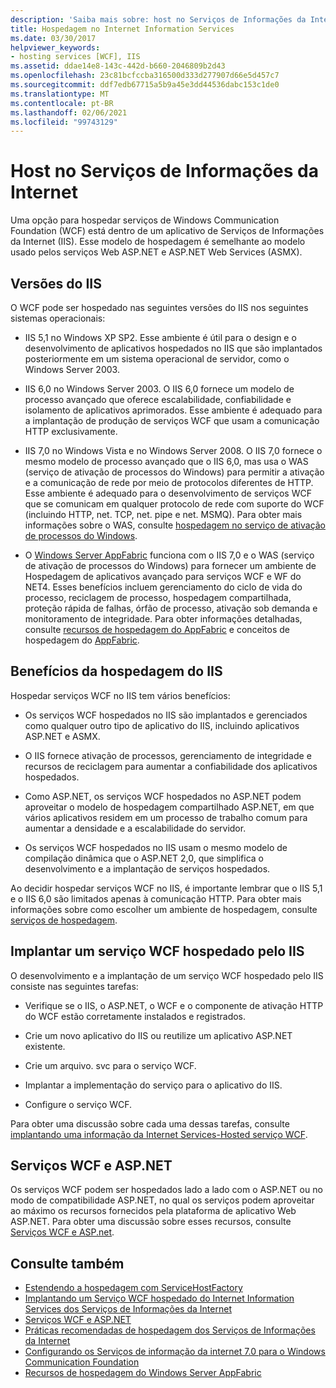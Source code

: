 ```yaml
---
description: 'Saiba mais sobre: host no Serviços de Informações da Internet'
title: Hospedagem no Internet Information Services
ms.date: 03/30/2017
helpviewer_keywords:
- hosting services [WCF], IIS
ms.assetid: ddae14e8-143c-442d-b660-2046809b2d43
ms.openlocfilehash: 23c81bcfccba316500d333d277907d66e5d457c7
ms.sourcegitcommit: ddf7edb67715a5b9a45e3dd44536dabc153c1de0
ms.translationtype: MT
ms.contentlocale: pt-BR
ms.lasthandoff: 02/06/2021
ms.locfileid: "99743129"
---
```

# <a name="host-in-internet-information-services"></a>Host no Serviços de Informações da Internet

Uma opção para hospedar serviços de Windows Communication Foundation (WCF) está dentro de um aplicativo de Serviços de Informações da Internet (IIS). Esse modelo de hospedagem é semelhante ao modelo usado pelos serviços Web ASP.NET e ASP.NET Web Services (ASMX).

## <a name="versions-of-iis"></a>Versões do IIS

O WCF pode ser hospedado nas seguintes versões do IIS nos seguintes sistemas operacionais:

- IIS 5,1 no Windows XP SP2. Esse ambiente é útil para o design e o desenvolvimento de aplicativos hospedados no IIS que são implantados posteriormente em um sistema operacional de servidor, como o Windows Server 2003.

- IIS 6,0 no Windows Server 2003. O IIS 6,0 fornece um modelo de processo avançado que oferece escalabilidade, confiabilidade e isolamento de aplicativos aprimorados. Esse ambiente é adequado para a implantação de produção de serviços WCF que usam a comunicação HTTP exclusivamente.

- IIS 7,0 no Windows Vista e no Windows Server 2008. O IIS 7,0 fornece o mesmo modelo de processo avançado que o IIS 6,0, mas usa o WAS (serviço de ativação de processos do Windows) para permitir a ativação e a comunicação de rede por meio de protocolos diferentes de HTTP. Esse ambiente é adequado para o desenvolvimento de serviços WCF que se comunicam em qualquer protocolo de rede com suporte do WCF (incluindo HTTP, net. TCP, net. pipe e net. MSMQ). Para obter mais informações sobre o WAS, consulte [hospedagem no serviço de ativação de processos do Windows](hosting-in-windows-process-activation-service.md).

- O [Windows Server AppFabric](/previous-versions/appfabric/ff384253(v=azure.10)) funciona com o IIS 7,0 e o WAS (serviço de ativação de processos do Windows) para fornecer um ambiente de Hospedagem de aplicativos avançado para serviços WCF e WF do NET4. Esses benefícios incluem gerenciamento do ciclo de vida do processo, reciclagem de processo, hospedagem compartilhada, proteção rápida de falhas, órfão de processo, ativação sob demanda e monitoramento de integridade. Para obter informações detalhadas, consulte [recursos de hospedagem do AppFabric](/previous-versions/appfabric/ee677189(v=azure.10)) e conceitos de hospedagem do [AppFabric](/previous-versions/appfabric/ee677371(v=azure.10)).

## <a name="benefits-of-iis-hosting"></a>Benefícios da hospedagem do IIS

Hospedar serviços WCF no IIS tem vários benefícios:

- Os serviços WCF hospedados no IIS são implantados e gerenciados como qualquer outro tipo de aplicativo do IIS, incluindo aplicativos ASP.NET e ASMX.

- O IIS fornece ativação de processos, gerenciamento de integridade e recursos de reciclagem para aumentar a confiabilidade dos aplicativos hospedados.

- Como ASP.NET, os serviços WCF hospedados no ASP.NET podem aproveitar o modelo de hospedagem compartilhado ASP.NET, em que vários aplicativos residem em um processo de trabalho comum para aumentar a densidade e a escalabilidade do servidor.

- Os serviços WCF hospedados no IIS usam o mesmo modelo de compilação dinâmica que o ASP.NET 2,0, que simplifica o desenvolvimento e a implantação de serviços hospedados.

Ao decidir hospedar serviços WCF no IIS, é importante lembrar que o IIS 5,1 e o IIS 6,0 são limitados apenas à comunicação HTTP. Para obter mais informações sobre como escolher um ambiente de hospedagem, consulte [serviços de hospedagem](../hosting-services.md).

## <a name="deploy-an-iis-hosted-wcf-service"></a>Implantar um serviço WCF hospedado pelo IIS

O desenvolvimento e a implantação de um serviço WCF hospedado pelo IIS consiste nas seguintes tarefas:

- Verifique se o IIS, o ASP.NET, o WCF e o componente de ativação HTTP do WCF estão corretamente instalados e registrados.

- Crie um novo aplicativo do IIS ou reutilize um aplicativo ASP.NET existente.

- Crie um arquivo. svc para o serviço WCF.

- Implantar a implementação do serviço para o aplicativo do IIS.

- Configure o serviço WCF.

Para obter uma discussão sobre cada uma dessas tarefas, consulte [implantando uma informação da Internet Services-Hosted serviço WCF](deploying-an-internet-information-services-hosted-wcf-service.md).

## <a name="wcf-services-and-aspnet"></a>Serviços WCF e ASP.NET

Os serviços WCF podem ser hospedados lado a lado com o ASP.NET ou no modo de compatibilidade ASP.NET, no qual os serviços podem aproveitar ao máximo os recursos fornecidos pela plataforma de aplicativo Web ASP.NET. Para obter uma discussão sobre esses recursos, consulte [Serviços WCF e ASP.net](wcf-services-and-aspnet.md).

## <a name="see-also"></a>Consulte também

- [Estendendo a hospedagem com ServiceHostFactory](../extending/extending-hosting-using-servicehostfactory.md)
- [Implantando um Serviço WCF hospedado do Internet Information Services dos Serviços de Informações da Internet](deploying-an-internet-information-services-hosted-wcf-service.md)
- [Serviços WCF e ASP.NET](wcf-services-and-aspnet.md)
- [Práticas recomendadas de hospedagem dos Serviços de Informações da Internet](internet-information-services-hosting-best-practices.md)
- [Configurando os Serviços de informação da internet 7.0 para o Windows Communication Foundation](configuring-iis-for-wcf.md)
- [Recursos de hospedagem do Windows Server AppFabric](/previous-versions/appfabric/ee677189(v=azure.10))
